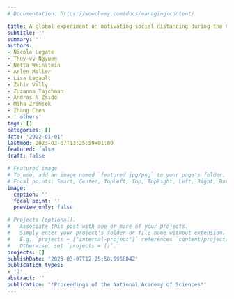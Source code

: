 ```yaml
---
# Documentation: https://wowchemy.com/docs/managing-content/

title: A global experiment on motivating social distancing during the COVID-19 pandemic
subtitle: ''
summary: ''
authors:
- Nicole Legate
- Thuy-vy Ngyuen
- Netta Weinstein
- Arlen Moller
- Lisa Legault
- Zahir Vally
- Zuzanna Tajchman
- Andras N Zsido
- Miha Zrimsek
- Zhang Chen
- ' others'
tags: []
categories: []
date: '2022-01-01'
lastmod: 2023-03-07T13:25:59+01:00
featured: false
draft: false

# Featured image
# To use, add an image named `featured.jpg/png` to your page's folder.
# Focal points: Smart, Center, TopLeft, Top, TopRight, Left, Right, BottomLeft, Bottom, BottomRight.
image:
  caption: ''
  focal_point: ''
  preview_only: false

# Projects (optional).
#   Associate this post with one or more of your projects.
#   Simply enter your project's folder or file name without extension.
#   E.g. `projects = ["internal-project"]` references `content/project/deep-learning/index.md`.
#   Otherwise, set `projects = []`.
projects: []
publishDate: '2023-03-07T12:25:58.996884Z'
publication_types:
- '2'
abstract: ''
publication: '*Proceedings of the National Academy of Sciences*'
---
```


